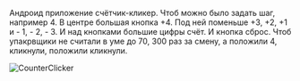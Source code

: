 Андроид приложение счётчик-кликер.
Чтоб можно было задать шаг, например 4.
В центре большая кнопка +4. 
Под ней поменьше +3, +2, +1 и - 1, - 2, - 3. 
И над кнопками большие цифры счёт.
И кнопка сброс.
Чтоб упакрвщики не считали в уме до 70, 300 раз за смену, а положили 4, кликнули, положили кликнули.

![CounterClicker](https://github.com/user-attachments/assets/4cdbc54c-f96f-4b13-8fcb-2fa469325052)
